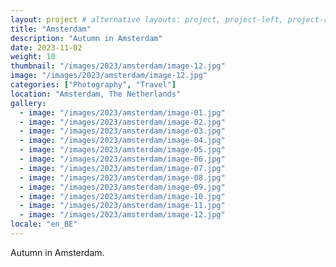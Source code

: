 ```yaml
---
layout: project # alternative layouts: project, project-left, project-right, project-top
title: "Amsterdam"
description: "Autumn in Amsterdam"
date: 2023-11-02
weight: 10
thumbnail: "/images/2023/amsterdam/image-12.jpg"
image: "/images/2023/amsterdam/image-12.jpg"
categories: ["Photography", "Travel"]
location: "Amsterdam, The Netherlands"
gallery:
  - image: "/images/2023/amsterdam/image-01.jpg"
  - image: "/images/2023/amsterdam/image-02.jpg"
  - image: "/images/2023/amsterdam/image-03.jpg"
  - image: "/images/2023/amsterdam/image-04.jpg"
  - image: "/images/2023/amsterdam/image-05.jpg"
  - image: "/images/2023/amsterdam/image-06.jpg"
  - image: "/images/2023/amsterdam/image-07.jpg"
  - image: "/images/2023/amsterdam/image-08.jpg"
  - image: "/images/2023/amsterdam/image-09.jpg"
  - image: "/images/2023/amsterdam/image-10.jpg"
  - image: "/images/2023/amsterdam/image-11.jpg"
  - image: "/images/2023/amsterdam/image-12.jpg"
locale: "en_BE"
---
```

Autumn in Amsterdam.
